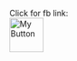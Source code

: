 Click for fb link:
<br>
<a href="https://www.facebook.com/sean.gianan.37/" target="_parent">
  <img src="https://i.postimg.cc/JyKWWmrp/your-image.png" alt="My Button" height="60">
</a>
<br>

